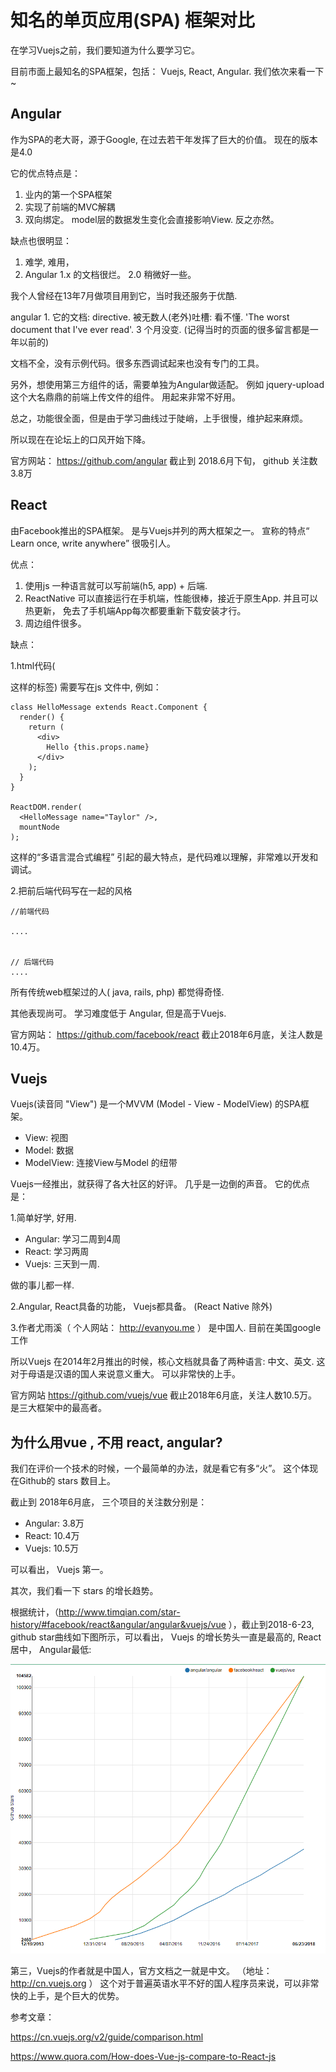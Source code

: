 # 知名的单页应用(SPA) 框架对比

在学习Vuejs之前，我们要知道为什么要学习它。 

目前市面上最知名的SPA框架，包括： Vuejs, React, Angular. 我们依次来看一下~


## Angular

作为SPA的老大哥，源于Google, 在过去若干年发挥了巨大的价值。 现在的版本是4.0 

它的优点特点是： 

1. 业内的第一个SPA框架
2. 实现了前端的MVC解耦
3. 双向绑定。  model层的数据发生变化会直接影响View. 反之亦然。

缺点也很明显：  

1. 难学, 难用，
2. Angular 1.x 的文档很烂。 2.0 稍微好一些。 

我个人曾经在13年7月做项目用到它，当时我还服务于优酷. 

angular 1. 它的文档: directive. 被无数人(老外)吐槽: 看不懂. 'The worst document that I've ever read'.  3 个月没变. (记得当时的页面的很多留言都是一年以前的)

文档不全，没有示例代码。很多东西调试起来也没有专门的工具。 

另外，想使用第三方组件的话，需要单独为Angular做适配。 例如 jquery-upload 这个大名鼎鼎的前端上传文件的组件。 用起来非常不好用。

总之，功能很全面，但是由于学习曲线过于陡峭，上手很慢，维护起来麻烦。

所以现在在论坛上的口风开始下降。 

官方网站： https://github.com/angular   截止到 2018.6月下旬， github 关注数 3.8万

## React

由Facebook推出的SPA框架。 是与Vuejs并列的两大框架之一。 宣称的特点“ Learn once, write anywhere” 很吸引人。 

优点：

1. 使用js 一种语言就可以写前端(h5, app) + 后端. 
2. ReactNative 可以直接运行在手机端，性能很棒，接近于原生App.  并且可以热更新， 免去了手机端App每次都要重新下载安装才行。
3. 周边组件很多。

缺点：

1.html代码(<div>这样的标签) 需要写在js 文件中, 例如：

```
class HelloMessage extends React.Component {
  render() {
    return (
      <div>
        Hello {this.props.name}
      </div>
    );
  }
}

ReactDOM.render(
  <HelloMessage name="Taylor" />,
  mountNode
);
```

这样的“多语言混合式编程” 引起的最大特点，是代码难以理解，非常难以开发和调试。  

2.把前后端代码写在一起的风格

`````````````
//前端代码

....


// 后端代码
....

`````````````

所有传统web框架过的人( java, rails, php) 都觉得奇怪. 

其他表现尚可。 学习难度低于 Angular, 但是高于Vuejs.  

官方网站： https://github.com/facebook/react  截止2018年6月底，关注人数是10.4万。 

## Vuejs

Vuejs(读音同 "View") 是一个MVVM (Model - View - ModelView) 的SPA框架。 

- View: 视图
- Model: 数据
- ModelView: 连接View与Model 的纽带

Vuejs一经推出，就获得了各大社区的好评。 几乎是一边倒的声音。 它的优点是：

1.简单好学, 好用.

- Angular: 学习二周到4周
- React:  学习两周
- Vuejs:  三天到一周.

做的事儿都一样. 

2.Angular, React具备的功能， Vuejs都具备。 (React Native 除外)

3.作者尤雨溪（ 个人网站： http://evanyou.me ） 是中国人. 目前在美国google工作

所以Vuejs 在2014年2月推出的时候，核心文档就具备了两种语言:  中文、英文. 这对于母语是汉语的国人来说意义重大。 可以非常快的上手。 

官方网站 https://github.com/vuejs/vue  截止2018年6月底，关注人数10.5万。 是三大框架中的最高者。

## 为什么用vue , 不用 react, angular?

我们在评价一个技术的时候，一个最简单的办法，就是看它有多“火”。 这个体现在Github的 stars 数目上。

截止到 2018年6月底， 三个项目的关注数分别是：

- Angular: 3.8万
- React: 10.4万
- Vuejs: 10.5万

可以看出， Vuejs 第一。

其次，我们看一下 stars 的增长趋势。

根据统计，（http://www.timqian.com/star-history/#facebook/react&angular/angular&vuejs/vue ），截止到2018-6-23, 
github star曲线如下图所示，可以看出， Vuejs 的增长势头一直是最高的, React居中， Angular最低: 

![关注度增长趋势](./images/github_stars_compare.png)

第三，Vuejs的作者就是中国人，官方文档之一就是中文。 （地址： http://cn.vuejs.org ）  这个对于普遍英语水平不好的国人程序员来说，可以非常快的上手，是个巨大的优势。

参考文章：

https://cn.vuejs.org/v2/guide/comparison.html

https://www.quora.com/How-does-Vue-js-compare-to-React-js

